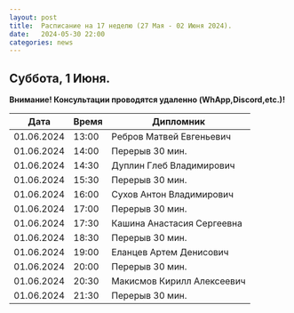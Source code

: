 ```yaml
---
layout: post
title:  Расписание на 17 неделю (27 Мая - 02 Июня 2024).
date:   2024-05-30 22:00
categories: news
---
```


## Суббота, 1 Июня.
__Внимание! Консультации проводятся удаленно (WhApp,Discord,etc.)!__

| Дата          | Время   | Дипломник                | 
| ------------- | ------- | ------------------------ | 
|01.06.2024     |13:00    |Ребров Матвей Евгеньевич  | 
|01.06.2024     |14:00    |Перерыв 30 мин.           | 
|01.06.2024     |14:30    |Дуплин Глеб Владимирович  | 
|01.06.2024     |15:30    |Перерыв 30 мин.           | 
|01.06.2024     |16:00    |Сухов Антон Владимирович  | 
|01.06.2024     |17:00    |Перерыв 30 мин.           | 
|01.06.2024     |17:30    |Кашина Анастасия Сергеевна| 
|01.06.2024     |18:30    |Перерыв 30 мин.           | 
|01.06.2024     |19:00    |Еланцев Артем Денисович   |
|01.06.2024     |20:00    |Перерыв 30 мин.           | 
|01.06.2024     |20:30    |Макисмов Кирилл Алексеевич|
|01.06.2024     |21:30    |Перерыв 30 мин.           | 


